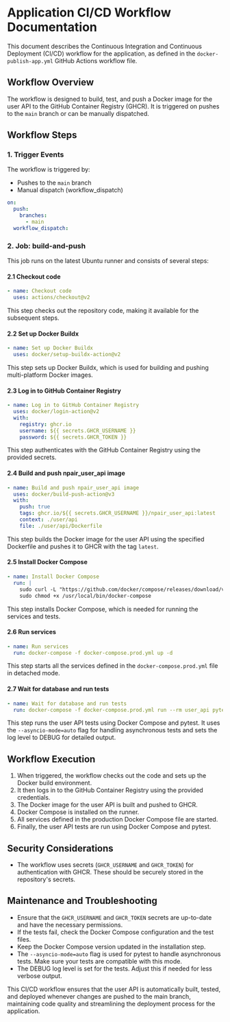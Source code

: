 # Application CI/CD Workflow Documentation

This document describes the Continuous Integration and Continuous Deployment (CI/CD) workflow for the application, as defined in the `docker-publish-app.yml` GitHub Actions workflow file.

## Workflow Overview

The workflow is designed to build, test, and push a Docker image for the user API to the GitHub Container Registry (GHCR). It is triggered on pushes to the `main` branch or can be manually dispatched.

## Workflow Steps

### 1. Trigger Events

The workflow is triggered by:
- Pushes to the `main` branch
- Manual dispatch (workflow_dispatch)

```yaml
on:
  push:
    branches:
      - main
  workflow_dispatch:
```

### 2. Job: build-and-push

This job runs on the latest Ubuntu runner and consists of several steps:

#### 2.1 Checkout code

```yaml
- name: Checkout code
  uses: actions/checkout@v2
```
This step checks out the repository code, making it available for the subsequent steps.

#### 2.2 Set up Docker Buildx

```yaml
- name: Set up Docker Buildx
  uses: docker/setup-buildx-action@v2
```
This step sets up Docker Buildx, which is used for building and pushing multi-platform Docker images.

#### 2.3 Log in to GitHub Container Registry

```yaml
- name: Log in to GitHub Container Registry
  uses: docker/login-action@v2
  with:
    registry: ghcr.io
    username: ${{ secrets.GHCR_USERNAME }}
    password: ${{ secrets.GHCR_TOKEN }}
```
This step authenticates with the GitHub Container Registry using the provided secrets.

#### 2.4 Build and push npair_user_api image

```yaml
- name: Build and push npair_user_api image
  uses: docker/build-push-action@v3
  with:
    push: true
    tags: ghcr.io/${{ secrets.GHCR_USERNAME }}/npair_user_api:latest
    context: ./user/api
    file: ./user/api/Dockerfile
```
This step builds the Docker image for the user API using the specified Dockerfile and pushes it to GHCR with the tag `latest`.

#### 2.5 Install Docker Compose

```yaml
- name: Install Docker Compose
  run: |
    sudo curl -L "https://github.com/docker/compose/releases/download/v2.17.2/docker-compose-$(uname -s)-$(uname -m)" -o /usr/local/bin/docker-compose
    sudo chmod +x /usr/local/bin/docker-compose
```
This step installs Docker Compose, which is needed for running the services and tests.

#### 2.6 Run services

```yaml
- name: Run services
  run: docker-compose -f docker-compose.prod.yml up -d
```
This step starts all the services defined in the `docker-compose.prod.yml` file in detached mode.

#### 2.7 Wait for database and run tests

```yaml
- name: Wait for database and run tests
  run: docker-compose -f docker-compose.prod.yml run --rm user_api pytest --asyncio-mode=auto --log-cli-level=DEBUG test_user_api.py
```
This step runs the user API tests using Docker Compose and pytest. It uses the `--asyncio-mode=auto` flag for handling asynchronous tests and sets the log level to DEBUG for detailed output.

## Workflow Execution

1. When triggered, the workflow checks out the code and sets up the Docker build environment.
2. It then logs in to the GitHub Container Registry using the provided credentials.
3. The Docker image for the user API is built and pushed to GHCR.
4. Docker Compose is installed on the runner.
5. All services defined in the production Docker Compose file are started.
6. Finally, the user API tests are run using Docker Compose and pytest.

## Security Considerations

- The workflow uses secrets (`GHCR_USERNAME` and `GHCR_TOKEN`) for authentication with GHCR. These should be securely stored in the repository's secrets.

## Maintenance and Troubleshooting

- Ensure that the `GHCR_USERNAME` and `GHCR_TOKEN` secrets are up-to-date and have the necessary permissions.
- If the tests fail, check the Docker Compose configuration and the test files.
- Keep the Docker Compose version updated in the installation step.
- The `--asyncio-mode=auto` flag is used for pytest to handle asynchronous tests. Make sure your tests are compatible with this mode.
- The DEBUG log level is set for the tests. Adjust this if needed for less verbose output.

This CI/CD workflow ensures that the user API is automatically built, tested, and deployed whenever changes are pushed to the main branch, maintaining code quality and streamlining the deployment process for the application.
